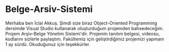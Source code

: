 # Belge-Arsiv-Sistemi

Merhaba ben İclal Akkuş.
Şimdi size biraz Object-Oriented Programming dersimde Visual Studio kullanarak oluşturduğum projemden bahsedeceğim.
Projem Arşiv-Belge Yönetim Sistemi'dir. 
Projemin tanıtım belgesi, videosu, kodlarını sizlerle paylaştım. 
Fakültemiz için geliştirdiğimiz projemizi yapmam 1 ay sürdü.
Okuduğunuz için teşekkürler.
